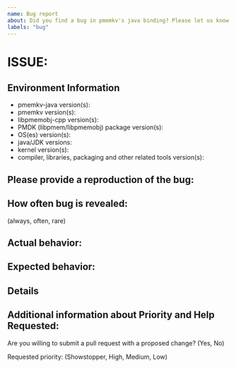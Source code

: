 ```yaml
---
name: Bug report
about: Did you find a bug in pmemkv's java binding? Please let us know.
labels: "bug"
---
```

<!--
Before creating new issue, ensure that similar issue wasn't already created
  * Search: https://github.com/pmem/pmemkv-java/issues

Note that if you do not provide enough information to reproduce the issue, we may not be able to take action on your report.
Remember this is just a minimal template. You can extend it with data you think may be useful.
-->

# ISSUE: <!-- fill the title of issue -->

## Environment Information

- pmemkv-java version(s):                                            <!-- fill this out -->
- pmemkv version(s):                                                 <!-- fill this out -->
- libpmemobj-cpp version(s):                                         <!-- fill this out -->
- PMDK (libpmem/libpmemobj) package version(s):                      <!-- fill this out -->
- OS(es) version(s):                                                 <!-- fill this out -->
- java/JDK versions:                                                 <!-- fill this out -->
- kernel version(s):                                                 <!-- fill this out -->
- compiler, libraries, packaging and other related tools version(s): <!-- fill this out -->

<!-- fill in also other useful environment data -->

## Please provide a reproduction of the bug:

<!-- fill this out -->

## How often bug is revealed:

(always, often, rare) <!-- pick one if possible -->
<!-- describe special circumstances -->

## Actual behavior:

<!-- fill this out -->

## Expected behavior:

<!-- fill this out -->

## Details

<!-- fill this out -->

## Additional information about Priority and Help Requested:

Are you willing to submit a pull request with a proposed change? (Yes, No)  <!-- check one if possible -->

Requested priority: (Showstopper, High, Medium, Low)                        <!-- check one if possible -->

